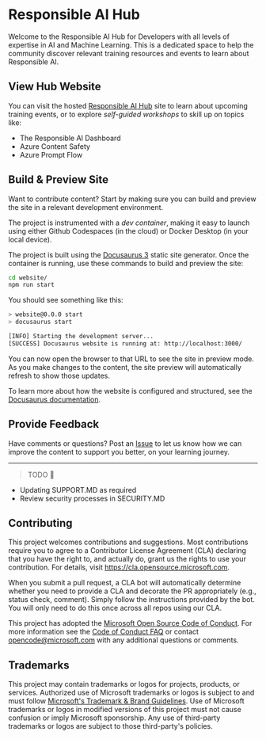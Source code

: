 # Responsible AI Hub

Welcome to the Responsible AI Hub for Developers with all levels of expertise in AI and Machine Learning. This is a dedicated space to help the community discover relevant training resources and events to learn about Responsible AI.

## View Hub Website
You can visit the hosted [Responsible AI Hub](https://aka.ms/rai-hub/website) site to learn about upcoming training events, or to explore _self-guided workshops_ to skill up on topics like:
- The Responsible AI Dashboard
- Azure Content Safety
- Azure Prompt Flow

## Build & Preview Site

Want to contribute content? Start by making sure you can build and preview the site in a relevant development environment.

The project is instrumented with a _dev container_, making it easy to launch using either Github Codespaces (in the cloud) or Docker Desktop (in your local device). 

The project is built using the [Docusaurus 3](https://docusaurus.io/) static site generator.
Once the container is running, use these commands to build and preview the site:

```bash
cd website/
npm run start
```

You should see something like this:

```bash
> website@0.0.0 start
> docusaurus start

[INFO] Starting the development server...
[SUCCESS] Docusaurus website is running at: http://localhost:3000/
```

You can now open the browser to that URL to see the site in preview mode. As you make changes to the content, the site preview will automatically refresh to show those updates.

To learn more about how the website is configured and structured, see the [Docusaurus documentation](https://docusaurus.io/docs).


## Provide Feedback

Have comments or questions? Post an [Issue](https://github.com/Azure/responsible-ai-hub/issues/new) to let us know how we can improve the content to support you better, on your learning journey.

---

> TODO 🚧

- Updating SUPPORT.MD as required
- Review security processes in SECURITY.MD

## Contributing

This project welcomes contributions and suggestions.  Most contributions require you to agree to a
Contributor License Agreement (CLA) declaring that you have the right to, and actually do, grant us
the rights to use your contribution. For details, visit https://cla.opensource.microsoft.com.

When you submit a pull request, a CLA bot will automatically determine whether you need to provide
a CLA and decorate the PR appropriately (e.g., status check, comment). Simply follow the instructions
provided by the bot. You will only need to do this once across all repos using our CLA.

This project has adopted the [Microsoft Open Source Code of Conduct](https://opensource.microsoft.com/codeofconduct/).
For more information see the [Code of Conduct FAQ](https://opensource.microsoft.com/codeofconduct/faq/) or
contact [opencode@microsoft.com](mailto:opencode@microsoft.com) with any additional questions or comments.

## Trademarks

This project may contain trademarks or logos for projects, products, or services. Authorized use of Microsoft 
trademarks or logos is subject to and must follow 
[Microsoft's Trademark & Brand Guidelines](https://www.microsoft.com/en-us/legal/intellectualproperty/trademarks/usage/general).
Use of Microsoft trademarks or logos in modified versions of this project must not cause confusion or imply Microsoft sponsorship.
Any use of third-party trademarks or logos are subject to those third-party's policies.
